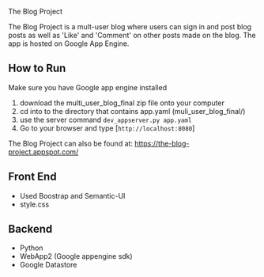 The Blog Project

 The Blog Project is a mult-user blog where users can sign in and post blog posts as well as 'Like' and 'Comment' on other posts made on the blog. The app is hosted on Google App Engine.

## How to Run

Make sure you have Google app engine installed

1. download the multi_user_blog_final zip file onto your computer
2. cd into to the directory that contains app.yaml (muli_user_blog_final/)
3. use the server command `dev_appserver.py app.yaml`
4. Go to your browser and type [`http://localhost:8080`]

The Blog Project can also be found at:
    https://the-blog-project.appspot.com/

## Front End
* Used Boostrap and Semantic-UI
* style.css

## Backend
* Python
* WebApp2 (Google appengine sdk)
* Google Datastore
